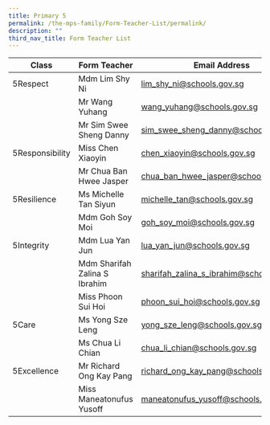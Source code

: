 ```yaml
---
title: Primary 5
permalink: /the-mps-family/Form-Teacher-List/permalink/
description: ""
third_nav_title: Form Teacher List
---
```

| Class | Form Teacher | Email Address |
| -------- | -------- | -------- |
| 5Respect     | Mdm Lim Shy Ni     | lim_shy_ni@schools.gov.sg     |
|      | Mr Wang Yuhang     | wang_yuhang@schools.gov.sg     |
|      | Mr Sim Swee Sheng Danny     | sim_swee_sheng_danny@schools.gov.sg     |
| 5Responsibility     | Miss Chen Xiaoyin     | chen_xiaoyin@schools.gov.sg     |
|      | Mr Chua Ban Hwee Jasper     | chua_ban_hwee_jasper@schools.gov.sg    |
| 5Resilience     | Ms Michelle Tan Siyun    | michelle_tan@schools.gov.sg     |
|      | Mdm Goh Soy Moi     | goh_soy_moi@schools.gov.sg    |
| 5Integrity     | Mdm Lua Yan Jun     | lua_yan_jun@schools.gov.sg     |
|      | Mdm Sharifah Zalina S Ibrahim     | sharifah_zalina_s_ibrahim@schools.gov.sg     |
|     | Miss Phoon Sui Hoi     | phoon_sui_hoi@schools.gov.sg     |
| 5Care     | Ms Yong Sze Leng     | yong_sze_leng@schools.gov.sg     |
|      | Ms Chua Li Chian     | chua_li_chian@schools.gov.sg     |
| 5Excellence     | Mr Richard Ong Kay Pang     | richard_ong_kay_pang@schools.gov.sg     |
|     | Miss Maneatonufus Yusoff     | maneatonufus_yusoff@schools.gov.sg     |
